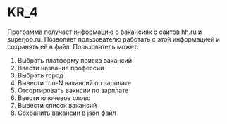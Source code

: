# KR_4
Программа получает информацию о вакансиях с сайтов hh.ru и superjob.ru.
Позволяет пользователю работать с этой информацией и сохранять её в файл.
Пользователь может:
1) Выбрать платформу поиска вакансий
2) Ввести название профессии
3) Выбрать город
4) Вывести топ-N вакансий по зарплате
5) Отсортировать вакнсии по зарплате
6) Ввести ключевое слово
7) Вывести список вакансий
8) Сохранить вакансии в json файл